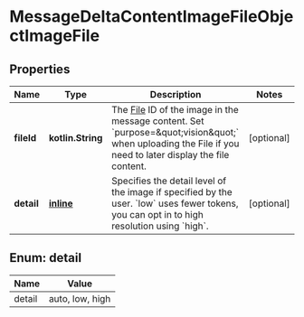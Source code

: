 
# MessageDeltaContentImageFileObjectImageFile

## Properties
| Name | Type | Description | Notes |
| ------------ | ------------- | ------------- | ------------- |
| **fileId** | **kotlin.String** | The [File](/docs/api-reference/files) ID of the image in the message content. Set &#x60;purpose&#x3D;\&quot;vision\&quot;&#x60; when uploading the File if you need to later display the file content. |  [optional] |
| **detail** | [**inline**](#Detail) | Specifies the detail level of the image if specified by the user. &#x60;low&#x60; uses fewer tokens, you can opt in to high resolution using &#x60;high&#x60;. |  [optional] |


<a id="Detail"></a>
## Enum: detail
| Name | Value |
| ---- | ----- |
| detail | auto, low, high |



